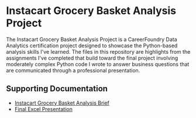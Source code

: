 # Instacart Grocery Basket Analysis Project

The Instacart Grocery Basket Analysis Project is a CareerFoundry Data Analytics certification project designed to showcase the Python-based analysis skills I've learned. The files in this repository are highlights from the assignments I've completed that build toward the final project involving moderately complex Python code I wrote to answer business questions that are communicated through a professional presentation.

## Supporting Documentation

- [Instacart Grocery Basket Analysis Brief](./Supporting_Documentation/Instacart_Grocery_Basket_Analysis_Project_Brief.pdf)
- [Final Excel Presentation](./Supporting_Documentation/Instacart_Grocery_Basket_Analysis_Final_Report.xlsx)
